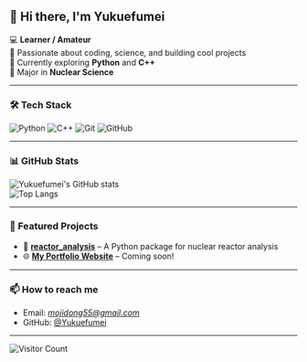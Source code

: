 ## 👋 Hi there, I'm Yukuefumei

💻 **Learner / Amateur**  
🚀 Passionate about coding, science, and building cool projects  
🌱 Currently exploring **Python** and **C++**  
🎯 Major in **Nuclear Science**  

---

### 🛠️ Tech Stack
![Python](https://img.shields.io/badge/Python-3776AB.svg?style=for-the-badge&logo=python&logoColor=white)
![C++](https://img.shields.io/badge/C++-00599C.svg?style=for-the-badge&logo=cplusplus&logoColor=white)
![Git](https://img.shields.io/badge/Git-F05032.svg?style=for-the-badge&logo=git&logoColor=white)
![GitHub](https://img.shields.io/badge/GitHub-181717.svg?style=for-the-badge&logo=github&logoColor=white)

---

### 📊 GitHub Stats
![Yukuefumei's GitHub stats](https://github-readme-stats.vercel.app/api?username=Yukuefumei&show_icons=true&theme=tokyonight)  
![Top Langs](https://github-readme-stats.vercel.app/api/top-langs/?username=Yukuefumei&layout=compact&theme=tokyonight)

---

### 🚀 Featured Projects
- 🔬 **[reactor_analysis](https://github.com/Yukuefumei/reactor_analysis)** – A Python package for nuclear reactor analysis  
- 🌐 **[My Portfolio Website](https://github.com/Yukuefumei)** – Coming soon!  

---

### 📫 How to reach me
- Email: *mojidong55@gmail.com*  
- GitHub: [@Yukuefumei](https://github.com/Yukuefumei)

---

![Visitor Count](https://komarev.com/ghpvc/?username=Yukuefumei&style=flat-square&color=blue)

